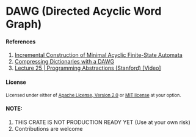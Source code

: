 # DAWG (Directed Acyclic Word Graph)


#### References
1. [Incremental Construction of Minimal Acyclic Finite-State Automata](https://aclanthology.org/J00-1002.pdf)
2. [Compressing Dictionaries with a DAWG](http://stevehanov.ca/blog/?id=115)
3. [Lecture 25 | Programming Abstractions (Stanford) [Video]](https://www.youtube.com/watch?v=TJ8SkcUSdbU&t=2428s)



#### License

<sup>
Licensed under either of <a href="LICENSE-APACHE">Apache License, Version
2.0</a> or <a href="LICENSE-MIT">MIT license</a> at your option.
</sup>


#### NOTE:
1. THIS CRATE IS NOT PRODUCTION READY YET (Use at your own risk)
2. Contributions are welcome